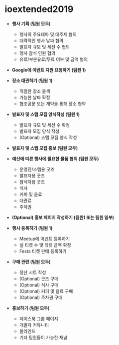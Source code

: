 # ioextended2019

- **행사 기획 (팀원 모두)**
  - 행사의 주요테마 및 대주제 협의
  - 대략적인 행사 날짜 협의
  - 발표자 규모 및 세션 수 협의
  - 행사 참석 인원 협의
  - 유료/부분유료/무료 여부 및 금액 협의

- **Google에 이벤트 지원 요청하기 (팀원 1)**

- **장소 대관하기 (팀원 1)**
  - 적절한 장소 물색
  - 가능한 날짜 확정
  - 협조공문 또는 계약을 통해 장소 협약 

- **발표자 및 스탭 모집 양식작성 (팀원 1)**
  - 발표자 규모 및 세션 수 확정
  - 발표자 모집 양식 작성
  - (Optional) 스탭 모집 양식 작성

- **발표자 및 스탭 모집 홍보 (팀원 모두)**

- **예산에 따른 행사에 필요한 물품 협의 (팀원 모두)**
  - 운영진/스탭용 굿즈
  - 발표자용 굿즈
  - 참석자용 굿즈
  - 식사
  - 커피 및 음료
  - 대관료
  - 주차권

- **(Optional) 홍보 페이지 작성하기 (팀원1 또는 팀원 일부)**

- **행사 등록하기 (팀원 1)**
  - Meetup에 이벤트 등록하기
  - 실 티켓 수 및 티켓 금액 확정
  - Festa 티켓 판매 등록하기

- **구매 관련 (팀원 모두)**
  - 정산 시트 작성
  - (Optional) 굿즈 구매
  - (Optional) 식사 구매
  - (Optional) 커피 및 음료 구매
  - (Optional) 주차권 구매

- **홍보하기 (팀원 모두)**
  - 페이스북 그룹 페이지
  - 개발자 커뮤니티
  - 블라인드
  - 기타 팀원들이 가능한 채널
